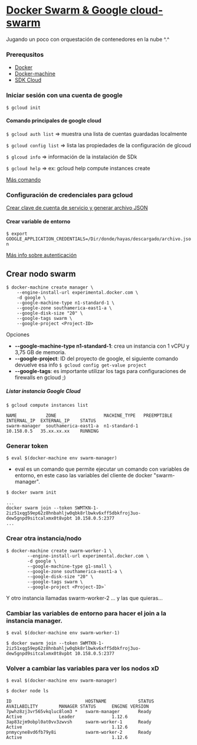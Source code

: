 # [Docker Swarm & Google cloud-swarm](https://beta.docs.docker.com/machine/drivers/gce/)

Jugando un poco con orquestación de contenedores en la nube ^.^  

### Prerequsitos

* [Docker](https://docs.docker.com/install/)
* [Docker-machine](https://docs.docker.com/machine/install-machine/)
* [SDK Cloud](https://cloud.google.com/sdk/docs/quickstart-debian-ubuntu) 

### Iniciar sesión con una cuenta de google 

`$ gcloud init`

#### Comando principales de google cloud
	
`$ gcloud auth list` 	=> muestra una lista de cuentas guardadas localmente

`$ gcloud config list` 	=> lista las propiedades de la configuración de glcoud

`$ glcoud info`		=> información de la instalación de SDk

`$ gcloud help`		=> ex: gcloud help compute instances create

[Más comando](https://cloud.google.com/sdk/gcloud/reference/)

### Configuración de credenciales para gcloud

[Crear clave de cuenta de servicio y generar archivo JSON](https://console.cloud.google.com/apis/credentials/serviceaccountkey?hl=es)

#### Crear variable de entorno 
	
`$ export GOOGLE_APPLICATION_CREDENTIALS=/Dir/donde/hayas/descargado/archivo.json`

[Más info sobre autenticación](https://cloud.google.com/docs/authentication/production?hl=es)


## Crear nodo swarm	

	$ docker-machine create manager \
		--engine-install-url experimental.docker.com \
		-d google \
		--google-machine-type n1-standard-1 \
		--google-zone southamerica-east1-a \
		--google-disk-size "20" \
		--google-tags swarm \
		--google-project <Project-ID>

Opciones
* **--google-machine-type n1-standard-1**: crea un instancia con 1 vCPU y 3,75 GB de memoria.
* **--google-project**: ID del proyecto de google, el siguiente comando devuelve esa info  `$ gcloud config get-value project` 
* **--google-tags**: es importante utilizar los tags para configuraciones de firewalls en gcloud ;)

##### Listar instancia Google Cloud

`$ gcloud compute instances list`                                                                                                         
	
	NAME           ZONE                  MACHINE_TYPE   PREEMPTIBLE  INTERNAL_IP  EXTERNAL_IP    STATUS
	swarm-manager  southamerica-east1-a  n1-standard-1               10.158.0.5   35.xx.xx.xx    RUNNING


### Generar token

`$ eval $(docker-machine env swarm-manager)`

* eval es un comando que permite ejecutar un comando con variables de entorno, en este caso las variables del cliente de docker "swarm-manager".

`$ docker swarm init` 
		
	...
	docker swarm join --token SWMTKN-1-2iz51xqg59ep62z8hnbahljw0qbk8rlbwkv6xff5dbkfroj3uo-dew5gnpd9sitcalxmx0t8vpbt 10.158.0.5:2377
	...

### Crear otra instancia/nodo 

	$ docker-machine create swarm-worker-1 \   
        	--engine-install-url experimental.docker.com \
        	-d google \
        	--google-machine-type g1-small \     
        	--google-zone southamerica-east1-a \
        	--google-disk-size "20" \
        	--google-tags swarm \
        	--google-project <Project-ID>`

Y otro instancia llamadas swarm-worker-2 ... y las que quieras...

### Cambiar las variables de entorno para hacer el join a la instancia manager.
`$ eval $(docker-machine env swarm-worker-1)`

`$ docker swarm join --token SWMTKN-1-2iz51xqg59ep62z8hnbahljw0qbk8rlbwkv6xff5dbkfroj3uo-dew5gnpd9sitcalxmx0t8vpbt 10.158.0.5:2377`


### Volver a cambiar las variables para ver los nodos xD
`$ eval $(docker-machine env swarm-manager)`

`$ docker node ls` 

	ID                            HOSTNAME            STATUS              AVAILABILITY        MANAGER STATUS      ENGINE VERSION
	7pwhz8zj3vr565vkqluc8lom3 *   swarm-manager       Ready               Active              Leader              1.12.6
	3ap83zjm9obpl0at0vv3zwvsh     swarm-worker-1      Ready               Active                                  1.12.6
	pnmycyne8vd6fb79y8i           swarm-worker-2      Ready               Active                                  1.12.6



